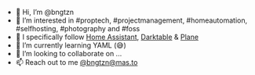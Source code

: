 - 👋 Hi, I’m @bngtzn
- 👀 I’m interested in #proptech, #projectmanagement, #homeautomation, #selfhosting, #photography and #foss
- 🔖 I specifically follow [Home Assistant](https://github.com/home-assistant), [Darktable](https://github.com/darktable-org/darktable) & [Plane](https://github.com/makeplane/plane)
- 🌱 I’m currently learning YAML (😅)
- 💞️ I’m looking to collaborate on ...
- 📫 Reach out to me [@bngtzn@mas.to](https://mas.to/@bngtzn)

<!---
bngtzn/bngtzn is a ✨ special ✨ repository because its `README.md` (this file) appears on your GitHub profile.
You can click the Preview link to take a look at your changes.
--->
